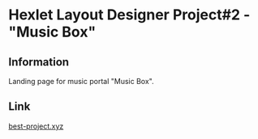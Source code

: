# Hexlet Layout Designer Project#2 - "Music Box"

## Information
Landing page for music portal "Music Box".

## Link
[best-project.xyz](http://best-project.xyz/)
